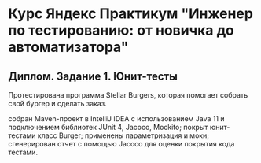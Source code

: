 # Курс Яндекс Практикум "Инженер по тестированию: от новичка до автоматизатора"
## Диплом. Задание 1. Юнит-тесты
Протестирована программа Stellar Burgers, которая помогает собрать свой бургер и сделать заказ.

собран Maven-проект в IntelliJ IDEA с использованием Java 11 и подключением библиотек JUnit 4, Jacoco, Mockito;
покрыт юнит-тестами класс Burger;
применены параметризация и моки;
сгенерирован отчет с помощью Jacoco для оценки покрытия кода тестами.
